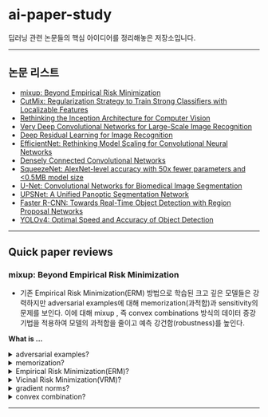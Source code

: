 # ai-paper-study

딥러닝 관련 논문들의 핵심 아이디어를 정리해놓은 저장소입니다.

---

## 논문 리스트

- [mixup: Beyond Empirical Risk Minimization](#mixup-beyond-empirical-risk-minimization)
- [CutMix: Regularization Strategy to Train Strong Classifiers with Localizable Features](#cutMix-regularization-strategy-to-train-strong-classifiers-with-localizable-features)
- [Rethinking the Inception Architecture for Computer Vision](#rethinking-the-inception-architecture-for-computer-vision)
- [Very Deep Convolutional Networks for Large-Scale Image Recognition](#very-deep-convolutional-networks-for-large-scale-image-recognition)
- [Deep Residual Learning for Image Recognition](#deep-residual-learning-for-image-recognition)
- [EfficientNet: Rethinking Model Scaling for Convolutional Neural Networks](#efficientNet-rethinking-model-scaling-for-convolutional-neural-networks)
- [Densely Connected Convolutional Networks](#densely-connected-convolutional-networks)
- [SqueezeNet: AlexNet-level accuracy with 50x fewer parameters and <0.5MB model size](#squeezenet-alexnet-level-accuracy-with-50x-fewer-parameters-and<0.5MB-model-size)
- [U-Net: Convolutional Networks for Biomedical Image Segmentation](#u-net-convolutional-networks-for-biomedical-image-segmentation)
- [UPSNet: A Unified Panoptic Segmentation Network](#upsnet-a-unified-panoptic-segmentation-network)
- [Faster R-CNN: Towards Real-Time Object Detection with Region Proposal Networks](#faster-r-cnn-towards-real-time-object-detection-with-region-proposal-networks)
- [YOLOv4: Optimal Speed and Accuracy of Object Detection](#yolov4-optimal-speed-and-accuracy-of-object-detection)

---

## Quick paper reviews

### mixup: Beyond Empirical Risk Minimization

* 기존 Empirical Risk Minimization(ERM) 방법으로 학습된 크고 깊은 모델들은 강력하지만 adversarial examples에 대해 memorization(과적합)과 sensitivity의 문제를 보인다. 이에 대해 mixup , 즉 convex combinations 방식의 데이터 증강 기법을 적용하여 모델의 과적합을 줄이고 예측 강건함(robustness)를 높인다.

**What is ...**
<details>
<summary> adversarial examples?</summary>
<div markdown="1">
 
- Data just outside the training distribution.
- 신경망을 혼란시킬 목적으로 만들어진 특수한 입력으로, 신경망으로 하여금 샘플을 잘못 분류하도록 한다. 비록 인간에게 적대적 샘플은 일반 샘플과 큰 차이가 없어보이지만, 신경망은 적대적 샘플을 올바르게 식별하지 못한다.  - [Tensorflow](https://www.tensorflow.org/tutorials/generative/adversarial_fgsm?hl=ko)
  
</div>
</details>

<details>
<summary> memorization?</summary>
<div markdown="1">
 
- 모델이 훈련시 학습 데이터를 기억 하는 것. 따라서 학습 데이터 분포 외의 데이터를 만나면, 예측을 잘 하지 못하는 문제가 발생한다. 
- 과적합과 같은 말인 것 같다. 

</div>
</details>

</div>
</details>

<details>
<summary>Empirical Risk Minimization(ERM)?</summary>
<div markdown="1">
 
- The idea is that we don’t know exactly how well an algorithm will work in practice (the true "risk") because we don't know the true distribution of data that the algorithm will work on but as an alternative we can measure its performance on a known set of training data. - [kaggle](https://www.kaggle.com/general/262639)
- 모집단이 아닌 표본 집단(우리가 현재 보유한 데이터)을 통해 ‘경험적’인 Risk(loss)를 최소화하는 방법이다. 즉, 우리가 가지고 있는 데이터에 대한 risk를 최소화하는 것이다.
- 주어진 한정된 훈련 데이터의 분포를 따르는 손실함수의 기대값을 최소화하는 값을 찾는 과정

</div>
</details>

<details>
<summary>Vicinal Risk Minimization(VRM)?</summary>
<div markdown="1">
 
- 훈련 데이터 + 훈련 데이터 근방(vicinal)의 분포까지도 학습하여 추가적인 data에 대해 결론 도출이 가능해진다.

</div>
</details>

</div>
</details>

<details>
<summary>gradient norms?</summary>
<div markdown="1">
 
- 그레디언트의 크기
- 오류가 많으면, 그레디언트 기울기가 가팔라지므로, 그 크기가 커지게 된다.
  
</div>
</details>

<details>
<summary>convex combination?</summary>
<div markdown="1">
 
- 주어진 지점을 서로 연결한 도형 안에 존재하는 지점들 (참고 [링크](https://light-tree.tistory.com/176))
- 모델 학습으로 생각해보면, 학습시 데이터 증강을 통해 새로운 데이터를 학습에 사용한다는 의미이다.
  
</div>
</details>

---
